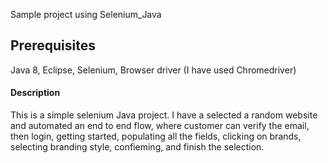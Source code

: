Sample project using Selenium_Java

## Prerequisites
Java 8, Eclipse, Selenium, Browser driver (I have used Chromedriver)

#### Description
This is a simple selenium Java project. I have a selected a random website and automated an end to end flow, where customer can verify the email, then login, getting started, populating all the fields, clicking on brands, selecting branding style, confieming, and finish the selection. 
